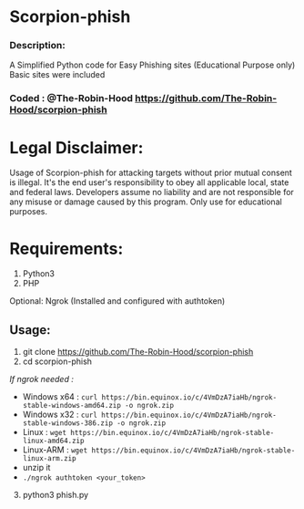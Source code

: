 # Scorpion-phish
### Description:
A Simplified Python code for Easy Phishing sites (Educational Purpose only)
Basic sites were included 

### Coded : @The-Robin-Hood https://github.com/The-Robin-Hood/scorpion-phish

# Legal Disclaimer:
Usage of Scorpion-phish for attacking targets without prior mutual consent is illegal. It's the end user's responsibility to obey all applicable local, state and federal laws. Developers assume no liability and are not responsible for any misuse or damage caused by this program. Only use for educational purposes.

# Requirements:

1. Python3
2. PHP

Optional: Ngrok (Installed and configured with authtoken)

## Usage:
1. git clone https://github.com/The-Robin-Hood/scorpion-phish
2. cd scorpion-phish

*If ngrok needed :*
- Windows x64 : `curl https://bin.equinox.io/c/4VmDzA7iaHb/ngrok-stable-windows-amd64.zip -o ngrok.zip`
- Windows x32 : `curl https://bin.equinox.io/c/4VmDzA7iaHb/ngrok-stable-windows-386.zip -o ngrok.zip`
- Linux       : `wget https://bin.equinox.io/c/4VmDzA7iaHb/ngrok-stable-linux-amd64.zip`
- Linux-ARM   : `wget https://bin.equinox.io/c/4VmDzA7iaHb/ngrok-stable-linux-arm.zip`
- unzip it 
- `./ngrok authtoken <your_token>`
3. python3 phish.py
